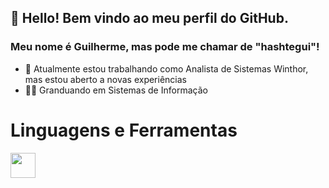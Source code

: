 ## 👋 Hello! Bem vindo ao meu perfil do GitHub.
### Meu nome é Guilherme, mas pode me chamar de "hashtegui"!


- 🔭 Atualmente estou trabalhando como Analista de Sistemas Winthor, mas estou aberto a novas experiências
- :man_student: Granduando em Sistemas de Informação

# Linguagens e Ferramentas
<img src="https://cdn.jsdelivr.net/gh/devicons/devicon/icons/git/git-original.svg" witdh=40 height=40/>
